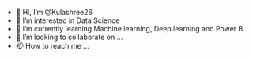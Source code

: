 - 👋 Hi, I’m @Kulashree26
- 👀 I’m interested in Data Science
- 🌱 I’m currently learning Machine learning, Deep learning and Power BI
- 💞️ I’m looking to collaborate on ...
- 📫 How to reach me ...

<!---
Kulashree26/Kulashree26 is a ✨ special ✨ repository because its `README.md` (this file) appears on your GitHub profile.
You can click the Preview link to take a look at your changes.
--->
